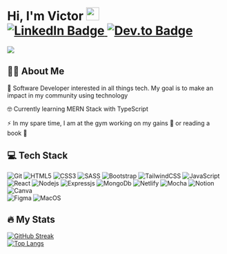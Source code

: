 <h1>
  Hi, I'm Victor
  <img src="https://media.giphy.com/media/hvRJCLFzcasrR4ia7z/giphy.gif" width="30px"/>
  <div id="badges">
    <a href="https://linkedin.com/in/victor-ikee">
      <img src="https://img.shields.io/badge/LinkedIn-blue?style=for-the-badge&logo=linkedin&logoColor=white" alt="LinkedIn Badge"/>
    </a>
    <a href="https://dev.to/developing-vic">
      <img src="https://img.shields.io/badge/Dev.to-black?style=for-the-badge&logo=dev.to&logoColor=black" alt="Dev.to Badge"/>
    </a>
  </div>
 </h1>
 
 [![](https://visitcount.itsvg.in/api?id=GloBoiVic&icon=2&color=12)](https://visitcount.itsvg.in)
 
## 👨‍💻 About Me
🔭 Software Developer interested in all things tech. My goal is to make an impact in my community using technology

🤓 Currently learning MERN Stack with TypeScript

⚡ In my spare time, I am at the gym working on my gains 💪 or reading a book 📖

## 💻 Tech Stack
![Git](https://img.shields.io/badge/GIT-E44C30?style=for-the-badge&logo=git&logoColor=white)
![HTML5](https://img.shields.io/badge/html5-%23E34F26.svg?style=for-the-badge&logo=html5&logoColor=white) 
![CSS3](https://img.shields.io/badge/css3-%231572B6.svg?style=for-the-badge&logo=css3&logoColor=white) 
![SASS](https://img.shields.io/badge/SASS-hotpink.svg?style=for-the-badge&logo=SASS&logoColor=white) 
![Bootstrap](https://img.shields.io/badge/bootstrap-%23563D7C.svg?style=for-the-badge&logo=bootstrap&logoColor=white) 
![TailwindCSS](https://img.shields.io/badge/tailwindcss-%2338B2AC.svg?style=for-the-badge&logo=tailwind-css&logoColor=white)
![JavaScript](https://img.shields.io/badge/javascript-%23323330.svg?style=for-the-badge&logo=javascript&logoColor=%23F7DF1E)
![React](https://img.shields.io/badge/React-20232A?style=for-the-badge&logo=react&logoColor=61DAFB)
![Nodejs](https://img.shields.io/badge/Node.js-43853D?style=for-the-badge&logo=node.js&logoColor=white)
![Expressjs](https://img.shields.io/badge/Express.js-404D59?style=for-the-badge)
![MongoDb](https://img.shields.io/badge/MongoDB-4EA94B?style=for-the-badge&logo=mongodb&logoColor=white)
![Netlify](https://img.shields.io/badge/Netlify-00C7B7?style=for-the-badge&logo=netlify&logoColor=white)
![Mocha](https://img.shields.io/badge/mocha.js-323330?style=for-the-badge&logo=mocha&logoColor=Brown)
![Notion](https://img.shields.io/badge/Notion-%23000000.svg?style=for-the-badge&logo=notion&logoColor=white)
![Canva](https://img.shields.io/badge/Canva-%2300C4CC.svg?style=for-the-badge&logo=Canva&logoColor=white) 	
![Figma](https://img.shields.io/badge/figma-%23F24E1E.svg?style=for-the-badge&logo=figma&logoColor=white) 
![MacOS](https://img.shields.io/badge/mac%20os-000000?style=for-the-badge&logo=apple&logoColor=white)

## 🔥 My Stats
[![GitHub Streak](http://github-readme-streak-stats.herokuapp.com?user=GloBoiVic&theme=algolia&hide_border=true&border_radius=4)](https://git.io/streak-stats) <br>
[![Top Langs](https://github-readme-stats.vercel.app/api/top-langs/?username=GloBoiVic&layout=compact&theme=algolia&hide_border=true&border_radius=4)](https://github.com/anuraghazra/github-readme-stats)
